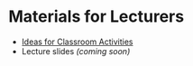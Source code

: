 # Materials for Lecturers

* [Ideas for Classroom Activities](activities/README.md)
* Lecture slides *(coming soon)* 
